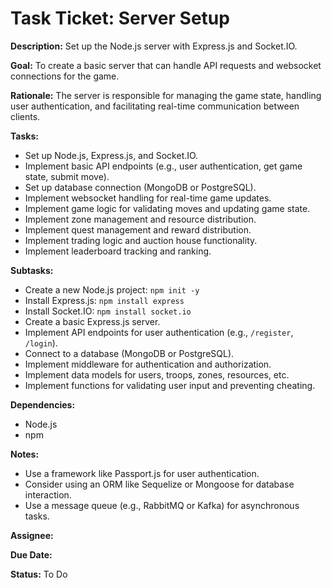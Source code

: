 # Task Ticket: Server Setup

**Description:** Set up the Node.js server with Express.js and Socket.IO.

**Goal:** To create a basic server that can handle API requests and websocket connections for the game.

**Rationale:** The server is responsible for managing the game state, handling user authentication, and facilitating real-time communication between clients.

**Tasks:**

*   Set up Node.js, Express.js, and Socket.IO.
*   Implement basic API endpoints (e.g., user authentication, get game state, submit move).
*   Set up database connection (MongoDB or PostgreSQL).
*   Implement websocket handling for real-time game updates.
*   Implement game logic for validating moves and updating game state.
*   Implement zone management and resource distribution.
*   Implement quest management and reward distribution.
*   Implement trading logic and auction house functionality.
*   Implement leaderboard tracking and ranking.

**Subtasks:**

*   Create a new Node.js project: `npm init -y`
*   Install Express.js: `npm install express`
*   Install Socket.IO: `npm install socket.io`
*   Create a basic Express.js server.
*   Implement API endpoints for user authentication (e.g., `/register`, `/login`).
*   Connect to a database (MongoDB or PostgreSQL).
*   Implement middleware for authentication and authorization.
*   Implement data models for users, troops, zones, resources, etc.
*   Implement functions for validating user input and preventing cheating.

**Dependencies:**

*   Node.js
*   npm

**Notes:**

*   Use a framework like Passport.js for user authentication.
*   Consider using an ORM like Sequelize or Mongoose for database interaction.
*   Use a message queue (e.g., RabbitMQ or Kafka) for asynchronous tasks.

**Assignee:**

**Due Date:**

**Status:** To Do